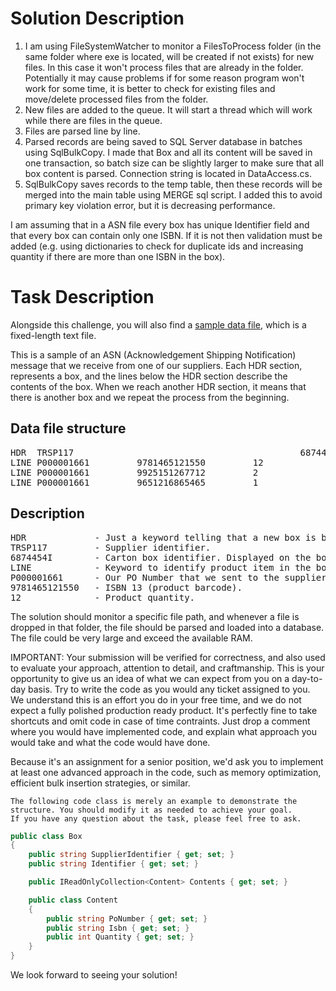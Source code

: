 
# Solution Description

1. I am using FileSystemWatcher to monitor a FilesToProcess folder (in the same folder where exe is located, will be created if not exists) for new files. In this case it won't process files that are already in the folder. Potentially it may cause problems if for some reason program won't work for some time, it is better to check for existing files and move/delete processed files from the folder.
2. New files are added to the queue. It will start a thread which will work while there are files in the queue.
3. Files are parsed line by line.
4. Parsed records are being saved to SQL Server database in batches using SqlBulkCopy. I made that Box and all its content will be saved in one transaction, so batch size can be slightly larger to make sure that all box content is parsed. Connection string is located in DataAccess.cs.
5. SqlBulkCopy saves records to the temp table, then these records will be merged into the main table using MERGE sql script. I added this to avoid primary key violation error, but it is decreasing performance. 

I am assuming that in a ASN file every box has unique Identifier field and that every box can contain only one ISBN. If it is not then validation must be added (e.g. using dictionaries to check for duplicate ids and increasing quantity if there are more than one ISBN in the box).

# Task Description 
Alongside this challenge, you will also find a [sample data file](data.txt), which is a fixed-length text file.

This is a sample of an ASN (Acknowledgement Shipping Notification) message that we receive from one of our suppliers.
Each HDR section, represents a box, and the lines below the HDR section describe the contents of the box.
When we reach another HDR section, it means that there is another box and we repeat the process from the beginning.

## Data file structure
<pre>
HDR  TRSP117                                           6874454I                           
LINE P000001661         9781465121550         12     
LINE P000001661         9925151267712         2      
LINE P000001661         9651216865465         1      
</pre>

## Description
<pre>
HDR             - Just a keyword telling that a new box is being described.
TRSP117         - Supplier identifier.
6874454I        - Carton box identifier. Displayed on the box.
LINE            - Keyword to identify product item in the box.
P000001661      - Our PO Number that we sent to the supplier.
9781465121550   - ISBN 13 (product barcode).
12              - Product quantity.
</pre>

The solution should monitor a specific file path, and whenever a file is dropped in that folder, the file should be parsed and loaded into a database.
The file could be very large and exceed the available RAM.

IMPORTANT: Your submission will be verified for correctness, and also used to evaluate your approach, attention to detail, and craftmanship. 
This is your opportunity to give us an idea of what we can expect from you on a day-to-day basis. Try to write the code as you would any ticket assigned to you. 
We understand this is an effort you do in your free time, and we do not expect a fully polished production ready product. It's perfectly fine to take shortcuts and omit code 
in case of time contraints. Just drop a comment where you would have implemented code, and explain what approach you would take and what the code would have done.

Because it's an assignment for a senior position, we'd ask you to implement at least one advanced approach in the code, such as memory optimization, efficient bulk insertion strategies, or similar.

    The following code class is merely an example to demonstrate the structure. You should modify it as needed to achieve your goal.
    If you have any question about the task, please feel free to ask.

```csharp
public class Box
{
    public string SupplierIdentifier { get; set; }
    public string Identifier { get; set; }

    public IReadOnlyCollection<Content> Contents { get; set; } 

    public class Content
    {
        public string PoNumber { get; set; }
        public string Isbn { get; set; }
        public int Quantity { get; set; }
    }
}
```
We look forward to seeing your solution!
